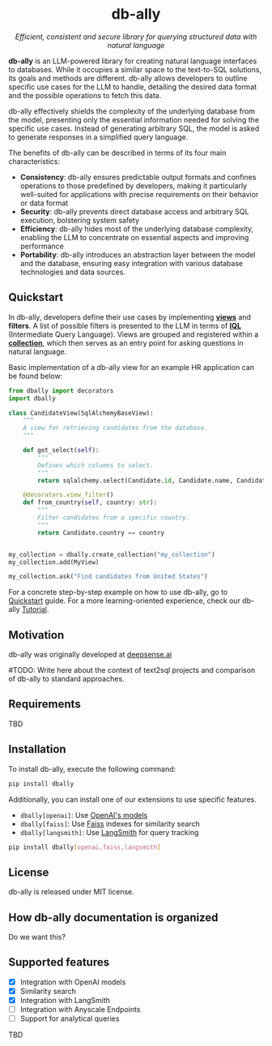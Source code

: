 # <h1 align="center">db-ally</h1>

<p align="center">
    <em>Efficient, consistent and secure library for querying structured data with natural language</em>
</p>


**db-ally** is an LLM-powered library for creating natural language interfaces to databases. While it occupies a similar space to the text-to-SQL solutions, its goals and methods are different. db-ally allows developers to outline specific use cases for the LLM to handle, detailing the desired data format and the possible operations to fetch this data.

db-ally effectively shields the complexity of the underlying database from the model, presenting only the essential information needed for solving the specific use cases. Instead of generating arbitrary SQL, the model is asked to generate responses in a simplified query language.

The benefits of db-ally can be described in terms of its four main characteristics:
* **Consistency**: db-ally ensures predictable output formats and confines operations to those predefined by developers, making it particularly well-suited for applications with precise requirements on their behavior or data format
* **Security**: db-ally prevents direct database access and arbitrary SQL execution, bolstering system safety
* **Efficiency**: db-ally hides most of the underlying database complexity, enabling the LLM to concentrate on essential aspects and improving performance
* **Portability**: db-ally introduces an abstraction layer between the model and the database, ensuring easy integration with various database technologies and data sources.

## Quickstart

In db-ally, developers define their use cases by implementing [**views**](docs/concepts/views.md) and **filters**. A list of possible filters is presented to the LLM in terms of [**IQL**](docs/concepts/iql.md) (Intermediate Query Language). Views are grouped and registered within a [**collection**](docs/concepts/views.md), which then serves as an entry point for asking questions in natural language.

Basic implementation of a db-ally view for an example HR application can be found below:

```python
from dbally import decorators
import dbally

class CandidateView(SqlAlchemyBaseView):
    """
    A view for retrieving candidates from the database.
    """

    def get_select(self):
        """
        Defines which columns to select.
        """
        return sqlalchemy.select(Candidate.id, Candidate.name, Candidate.country)

    @decorators.view_filter()
    def from_country(self, country: str):
        """
        Filter candidates from a specific country.
        """
        return Candidate.country == country


my_collection = dbally.create_collection("my_collection")
my_collection.add(MyView)

my_collection.ask("Find candidates from United States")
```
For a concrete step-by-step example on how to use db-ally, go to [Quickstart](docs/quickstart/quickstart.md) guide. For a more learning-oriented experience, check our db-ally [Tutorial](docs/tutorials/tutorial_1.md).

## Motivation

db-ally was originally developed at [deepsense.ai](https://deepsense.ai)

#TODO: Write here about the context of text2sql projects and comparison of db-ally to standard approaches.


## Requirements

TBD

## Installation

To install db-ally, execute the following command:

```bash
pip install dbally
```

Additionally, you can install one of our extensions to use specific features.

* `dbally[openai]`: Use [OpenAI's models](https://platform.openai.com/docs/models)
* `dbally[faiss]`: Use [Faiss](https://github.com/facebookresearch/faiss) indexes for similarity search
* `dbally[langsmith]`: Use [LangSmith](https://www.langchain.com/langsmith) for query tracking

```bash
pip install dbally[openai,faiss,langsmith]
```

## License

db-ally is released under MIT license.

## How db-ally documentation is organized

Do we want this?

## Supported features

- [x] Integration with OpenAI models
- [x] Similarity search
- [x] Integration with LangSmith
- [ ] Integration with Anyscale Endpoints
- [ ] Support for analytical queries

TBD

